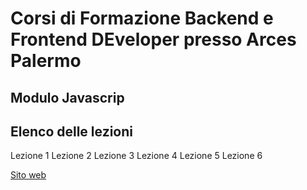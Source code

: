# Corsi di Formazione Backend e Frontend DEveloper presso Arces Palermo
## Modulo Javascrip

## Elenco delle lezioni

Lezione 1
Lezione 2
Lezione 3
Lezione 4
Lezione 5
Lezione 6

[Sito web](https://lezioni-javascript.vercel.com)

